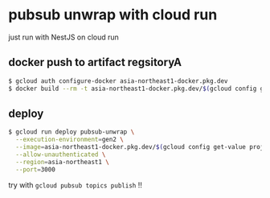 # pubsub unwrap with cloud run

just run with NestJS on cloud run

## docker push to artifact regsitoryA

```sh
$ gcloud auth configure-docker asia-northeast1-docker.pkg.dev
$ docker build --rm -t asia-northeast1-docker.pkg.dev/$(gcloud config get-value project)/d/pubsub-unwrap:v1 --file docker/Dockerfile ./
```

## deploy

```sh
$ gcloud run deploy pubsub-unwrap \
  --execution-environment=gen2 \
  --image=asia-northeast1-docker.pkg.dev/$(gcloud config get-value project)/d/pubsub-unwrap:v1 \
  --allow-unauthenticated \
  --region=asia-northeast1 \
  --port=3000
```

try with `gcloud pubsub topics publish` !!
